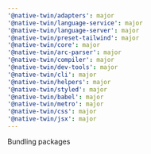 ```yaml
---
'@native-twin/adapters': major
'@native-twin/language-service': major
'@native-twin/language-server': major
'@native-twin/preset-tailwind': major
'@native-twin/core': major
'@native-twin/arc-parser': major
'@native-twin/compiler': major
'@native-twin/dev-tools': major
'@native-twin/cli': major
'@native-twin/helpers': major
'@native-twin/styled': major
'@native-twin/babel': major
'@native-twin/metro': major
'@native-twin/css': major
'@native-twin/jsx': major
---
```


Bundling packages
